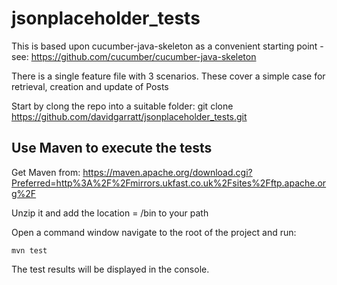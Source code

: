 # jsonplaceholder_tests

This is based upon cucumber-java-skeleton as a convenient starting point - see: https://github.com/cucumber/cucumber-java-skeleton

There is a single feature file with 3 scenarios. These cover a simple case for retrieval, creation and update of Posts

Start by clong the repo into a suitable folder:
git clone https://github.com/davidgarratt/jsonplaceholder_tests.git

## Use Maven to execute the tests

Get Maven from: https://maven.apache.org/download.cgi?Preferred=http%3A%2F%2Fmirrors.ukfast.co.uk%2Fsites%2Fftp.apache.org%2F

Unzip it and add the location = /bin to your path

Open a command window navigate to the root of the project and run:

    mvn test

The test results will be displayed in the console.